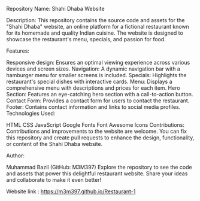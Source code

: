 Repository Name: Shahi Dhaba Website

Description:
This repository contains the source code and assets for the "Shahi Dhaba" website, an online platform for a fictional restaurant known for its homemade and quality Indian cuisine. The website is designed to showcase the restaurant's menu, specials, and passion for food.

Features:

Responsive design: Ensures an optimal viewing experience across various devices and screen sizes.
Navigation: A dynamic navigation bar with a hamburger menu for smaller screens is included.
Specials: Highlights the restaurant's special dishes with interactive cards.
Menu: Displays a comprehensive menu with descriptions and prices for each item.
Hero Section: Features an eye-catching hero section with a call-to-action button.
Contact Form: Provides a contact form for users to contact the restaurant.
Footer: Contains contact information and links to social media profiles.
Technologies Used:

HTML
CSS
JavaScript
Google Fonts
Font Awesome Icons
Contributions:
Contributions and improvements to the website are welcome. You can fix this repository and create pull requests to enhance the design, functionality, or content of the Shahi Dhaba website.

Author:

Muhammad Bazil (GitHub: M3M397)
Explore the repository to see the code and assets that power this delightful restaurant website. Share your ideas and collaborate to make it even better!


Website link : https://m3m397.github.io/Restaurant-1
